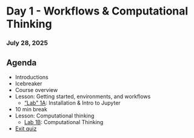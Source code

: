 # Day 1 - Workflows & Computational Thinking
### July 28, 2025

##  Agenda
* Introductions
* Icebreaker
* Course overview
* Lesson: Getting started, environments, and workflows
  * [“Lab" 1A](Lab1A.md): Installation & Intro to Jupyter 
* 10 min break
* Lesson: Computational thinking
  * [Lab 1B](./Lab1B.md): Computational Thinking
* [Exit quiz](https://docs.google.com/forms/d/e/1FAIpQLSda4Q_9fxZOoQQ99BgRlmaouB225HIOuBgyTTR4g6mvMaBm_w/viewform?usp=header)
